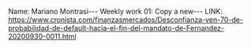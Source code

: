 Name: Mariano Montrasi---
Weekly work 01: Copy a new---
LINK: https://www.cronista.com/finanzasmercados/Desconfianza-ven-70-de-probabilidad-de-default-hacia-el-fin-del-mandato-de-Fernandez-20200930-0011.html

